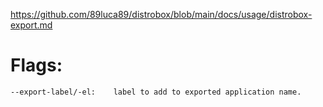 https://github.com/89luca89/distrobox/blob/main/docs/usage/distrobox-export.md

# Flags:
`--export-label/-el:	label to add to exported application name.`
